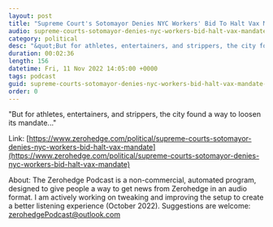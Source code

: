 ```yaml
---
layout: post
title: "Supreme Court's Sotomayor Denies NYC Workers' Bid To Halt Vax Mandate"
audio: supreme-courts-sotomayor-denies-nyc-workers-bid-halt-vax-mandate-0
category: political
desc: "&quot;But for athletes, entertainers, and strippers, the city found a way to loosen its mandate...&quot;"
duration: 00:02:36
length: 156
datetime: Fri, 11 Nov 2022 14:05:00 +0000
tags: podcast
guid: supreme-courts-sotomayor-denies-nyc-workers-bid-halt-vax-mandate-0
order: 0
---
```

&quot;But for athletes, entertainers, and strippers, the city found a way to loosen its mandate...&quot;

Link: [https://www.zerohedge.com/political/supreme-courts-sotomayor-denies-nyc-workers-bid-halt-vax-mandate](https://www.zerohedge.com/political/supreme-courts-sotomayor-denies-nyc-workers-bid-halt-vax-mandate)

About: The Zerohedge Podcast is a non-commercial, automated program, designed to give people a way to get news from Zerohedge in an audio format.  I am actively working on tweaking and improving the setup to create a better listening experience (October 2022).  Suggestions are welcome: [zerohedgePodcast@outlook.com](mailto:zerohedgePodcast@outlook.com)